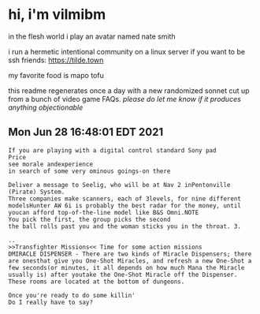 # hi, i'm vilmibm

in the flesh world i play an avatar named nate smith

i run a hermetic intentional community on a linux server if you want to be ssh friends: https://tilde.town

my favorite food is mapo tofu

this readme regenerates once a day with a new randomized sonnet cut up from a bunch of video game FAQs.
_please do let me know if it produces anything objectionable_

## Mon Jun 28 16:48:01 EDT 2021

    If you are playing with a digital control standard Sony pad
    Price
    see morale andexperience
    in search of some very ominous goings-on there
    
    Deliver a message to Seelig, who will be at Nav 2 inPentonville (Pirate) System.
    Three companies make scanners, each of 3levels, for nine different modelsHunter AW 6i is probably the best radar for the money, until youcan afford top-of-the-line model like B&S Omni.NOTE
    You pick the first, the group picks the second
    the ball rolls past you and the woman sticks you in the throat. 3.
    
    ..
    >>Transfighter Missions<< Time for some action missions
    DMIRACLE DISPENSER - There are two kinds of Miracle Dispensers; there are onesthat give you One-Shot Miracles, and refresh a new One-Shot a few seconds(or minutes, it all depends on how much Mana the Miracle usually is) after youtake the One-Shot Miracle off the Dispenser.
    These rooms are located at the bottom of dungeons.
    
    Once you're ready to do some killin'
    Do I really have to say?
